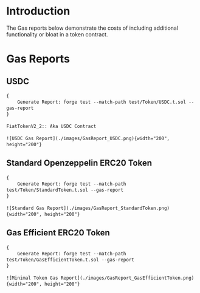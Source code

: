 # Introduction

The Gas reports below demonstrate the costs of including additional functionality or bloat in a token contract. 

# Gas Reports

## USDC
	
	{	
		Generate Report: forge test --match-path test/Token/USDC.t.sol --gas-report	
	}

	FiatTokenV2_2:: Aka USDC Contract

	![USDC Gas Report](./images/GasReport_USDC.png){width="200", height="200"}

## Standard Openzeppelin ERC20 Token

	{	
		Generate Report: forge test --match-path test/Token/StandardToken.t.sol --gas-report 
	}

	![Standard Gas Report](./images/GasReport_StandardToken.png){width="200", height="200"}

## Gas Efficient ERC20 Token

	{
		Generate Report: forge test --match-path test/Token/GasEfficientToken.t.sol --gas-report 
	}

	![Minimal Token Gas Report](./images/GasReport_GasEfficientToken.png){width="200", height="200"}	
